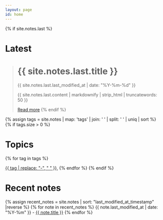 ```yaml
---
layout: page
id: home
---
```


{% if site.notes.last %}
# Latest

> # {{ site.notes.last.title }}
> 
> <time datetime="{{ sites.notes.last.last_modified_at | date_to_xmlschema }}">
>   {{ site.notes.last.last_modified_at | date: "%Y-%m-%d" }}
> </time>
> 
> {{ site.notes.last.content | markdownify | strip_html | truncatewords: 50 }}
> 
> <a class="internal-link" href="{{ site.notes.last.url }}">Read more</a>
{% endif %}


{% assign tags = site.notes | map: 'tags' | join: ' '  | split: ' ' | uniq | sort %}
{% if tags.size > 0 %}
# Topics

{% for tag in tags %}
<div style="display: inline"><a class="tag" href="#{{tag}}" target="_self">{{ tag | replace: "-", "&nbsp;" }}</a>,</div>
{% endfor %}
{% endif %}

# Recent notes
{% assign recent_notes = site.notes | sort: "last_modified_at_timestamp" |reverse %}
{% for note in recent_notes %}
{{ note.last_modified_at | date: "%Y-%m" }} - <a class="internal-link" href="{{ site.baseurl }}{{ note.url }}">{{ note.title }}</a>
{% endfor %}